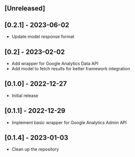 ## [Unreleased]

## [0.2.1] - 2023-06-02

- Update model response format

## [0.2] - 2023-02-02

- Add wrapper for Google Analytics Data API
- Add model to fetch results for better framework integration

## [0.1.0] - 2022-12-27

- Initial release

## [0.1.1] - 2022-12-29
- Implement basic wrapper for Google Analytics Admin API

## [0.1.4] - 2023-01-03
- Clean up the repository
